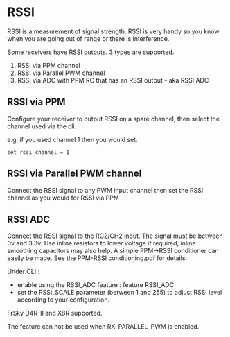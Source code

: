 # RSSI

RSSI is a measurement of signal strength.  RSSI is very handy so you know when you are going out of range or there is interference.

Some receivers have RSSI outputs.  3 types are supported.

1. RSSI via PPM channel
2. RSSI via Parallel PWM channel
3. RSSI via ADC with PPM RC that has an RSSI output - aka RSSI ADC

## RSSI via PPM

Configure your receiver to output RSSI on a spare channel, then select the channel used via the cli.

e.g. if you used channel 1 then you would set:

```
set rssi_channel = 1
```

## RSSI via Parallel PWM channel

Connect the RSSI signal to any PWM input channel then set the RSSI channel as you would for RSSI via PPM

## RSSI ADC

Connect the RSSI signal to the RC2/CH2 input. The signal must be between 0v and 3.3v.
Use inline resistors to lower voltage if required; inline smoothing capacitors may also help.
A simple PPM->RSSI conditioner can easily be made. See the  PPM-RSSI conditioning.pdf  for details.

Under CLI :
- enable using the RSSI_ADC feature  :  feature RSSI_ADC
- set the RSSI_SCALE parameter (between 1 and 255) to adjust RSSI level according to your configuration.


FrSky D4R-II and X8R supported.

The feature can not be used when RX_PARALLEL_PWM is enabled.
